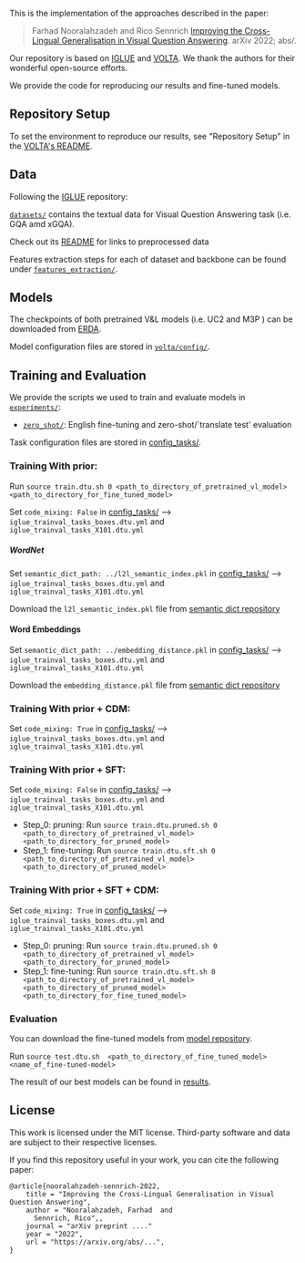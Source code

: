 
This is the implementation of the approaches described in the paper:
> Farhad Nooralahzadeh and Rico Sennrich [Improving the Cross-Lingual Generalisation in Visual Question Answering](https://arxiv.org/abs/). arXiv 2022; abs/.

Our repository is based on [IGLUE](https://github.com/e-bug/iglue) and [VOLTA](https://github.com/e-bug/volta). We thank the authors for their wonderful open-source efforts.

We provide the code for reproducing our results and fine-tuned models.


## Repository Setup

To set the environment to reproduce our results, see "Repository Setup" in the [VOLTA's README](volta/README.md).


## Data
Following the [IGLUE](https://github.com/e-bug/iglue) repository:

[`datasets/`](datasets) contains the textual data for Visual Question Answering task (i.e. GQA amd xGQA).

Check out its [README](datasets/README.md) for links to preprocessed data  

Features extraction steps for each of dataset and backbone can be found under [`features_extraction/`](features_extraction). 


## Models

The checkpoints of both pretrained V&L models (i.e. UC2 and M3P ) can be downloaded from [ERDA](https://sid.erda.dk/sharelink/b1Rge0DwwW).

Model configuration files are stored in [`volta/config/`](volta/config). 


## Training and Evaluation

We provide the scripts we used to train and evaluate models in [`experiments/`](experiments):
- [`zero_shot/`](experiments/zero_shot): English fine-tuning and zero-shot/`translate test' evaluation

Task configuration files are stored in [config_tasks/](config_tasks).

### Training With prior:
Run `source train.dtu.sh 0 <path_to_directory_of_pretrained_vl_model> <path_to_directory_for_fine_tuned_model>`

Set `code_mixing: False` in [config_tasks/](config_tasks) --> `iglue_trainval_tasks_boxes.dtu.yml` and  `iglue_trainval_tasks_X101.dtu.yml`
##### WordNet
Set `semantic_dict_path: ../l2l_semantic_index.pkl` in [config_tasks/](config_tasks) --> `iglue_trainval_tasks_boxes.dtu.yml` and  `iglue_trainval_tasks_X101.dtu.yml` 

Download the `l2l_semantic_index.pkl` file from [semantic dict repository](https://pub.cl.uzh.ch/users/fnoora/semantic_dict/) 

#### Word Embeddings
Set `semantic_dict_path: ../embedding_distance.pkl` in [config_tasks/](config_tasks) --> `iglue_trainval_tasks_boxes.dtu.yml` and  `iglue_trainval_tasks_X101.dtu.yml` 

Download the `embedding_distance.pkl` file from [semantic dict repository](https://pub.cl.uzh.ch/users/fnoora/semantic_dict/) 

### Training With prior + CDM:
Set `code_mixing: True` in [config_tasks/](config_tasks) --> `iglue_trainval_tasks_boxes.dtu.yml` and  `iglue_trainval_tasks_X101.dtu.yml`

### Training With prior + SFT:
Set `code_mixing: False` in [config_tasks/](config_tasks) --> `iglue_trainval_tasks_boxes.dtu.yml` and  `iglue_trainval_tasks_X101.dtu.yml`
 - Step_0: pruning: Run `source train.dtu.pruned.sh 0 <path_to_directory_of_pretrained_vl_model> <path_to_directory_for_pruned_model>`
 - Step_1: fine-tuning: Run `source train.dtu.sft.sh 0 <path_to_directory_of_pretrained_vl_model> <path_to_directory_of_pruned_model>`

### Training With prior + SFT + CDM:
Set `code_mixing: True` in [config_tasks/](config_tasks) --> `iglue_trainval_tasks_boxes.dtu.yml` and  `iglue_trainval_tasks_X101.dtu.yml`
 - Step_0: pruning: Run `source train.dtu.pruned.sh 0 <path_to_directory_of_pretrained_vl_model> <path_to_directory_for_pruned_model>`
 - Step_1: fine-tuning: Run `source train.dtu.sft.sh 0 <path_to_directory_of_pretrained_vl_model> <path_to_directory_of_pruned_model> <path_to_directory_for_fine_tuned_model>`

### Evaluation
You can download the fine-tuned models from [model repository](https://pub.cl.uzh.ch/users/fnoora/fine-tuned-checkpoint/).

Run `source test.dtu.sh  <path_to_directory_of_fine_tuned_model> <name_of_fine-tuned-model>`

The result of our best models can be found in [results](results).
## License

This work is licensed under the MIT license.
Third-party software and data are subject to their respective licenses. <br>

If you find this repository useful in your work, you can cite the following paper:

```
@article{nooralahzadeh-sennrich-2022,
    title = "Improving the Cross-Lingual Generalisation in Visual Question Answering",
    author = "Nooralahzadeh, Farhad  and
      Sennrich, Rico",,
    journal = "arXiv preprint ...."
    year = "2022",
    url = "https://arxiv.org/abs/...",
}
```
